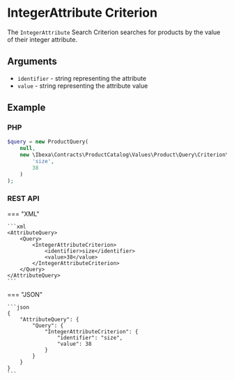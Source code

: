 # IntegerAttribute Criterion

The `IntegerAttribute` Search Criterion searches for products by the value of their integer attribute.

## Arguments

- `identifier` - string representing the attribute
- `value` - string representing the attribute value

## Example

### PHP

``` php
$query = new ProductQuery(
    null,
    new \Ibexa\Contracts\ProductCatalog\Values\Product\Query\Criterion\IntegerAttribute(
        'size',
        38
    )
);
```

### REST API

=== "XML"

    ```xml
    <AttributeQuery>
        <Query>
            <IntegerAttributeCriterion>
                <identifier>size</identifier>
                <value>38</value>
            </IntegerAttributeCriterion>
        </Query>
    </AttributeQuery>
    ```

=== "JSON"

    ```json
    {
        "AttributeQuery": {
            "Query": {
                "IntegerAttributeCriterion": {
                    "identifier": "size",
                    "value": 38
                }
            }
        }
    }
    ```